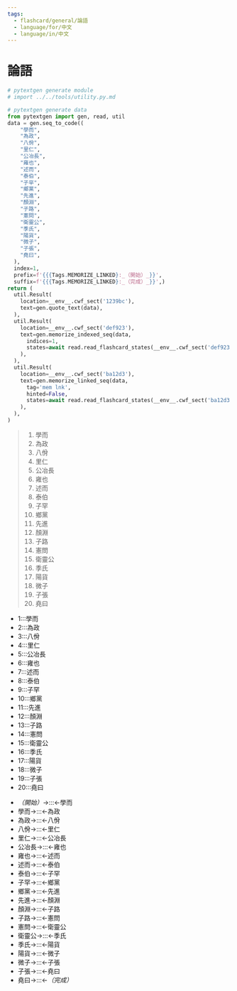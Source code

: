 ```yaml
---
tags:
  - flashcard/general/論語
  - language/for/中文
  - language/in/中文
---
```


# 論語

```Python
# pytextgen generate module
# import ../../tools/utility.py.md
```

```Python
# pytextgen generate data
from pytextgen import gen, read, util
data = gen.seq_to_code((
    "學而",
    "為政",
    "八佾",
    "里仁",
    "公冶長",
    "雍也",
    "述而",
    "泰伯",
    "子罕",
    "鄉黨",
    "先進",
    "顏淵",
    "子路",
    "憲問",
    "衛靈公",
    "季氏",
    "陽貨",
    "微子",
    "子張",
    "堯曰",
  ),
  index=1,
  prefix=f'{{{Tags.MEMORIZE_LINKED}:_（開始）_}}',
  suffix=f'{{{Tags.MEMORIZE_LINKED}:_（完成）_}}',)
return (
  util.Result(
    location=__env__.cwf_sect('1239bc'),
    text=gen.quote_text(data),
  ),
  util.Result(
    location=__env__.cwf_sect('def923'),
    text=gen.memorize_indexed_seq(data,
      indices=1,
      states=await read.read_flashcard_states(__env__.cwf_sect('def923')),
    ),
  ),
  util.Result(
    location=__env__.cwf_sect('ba12d3'),
    text=gen.memorize_linked_seq(data,
      tag='mem lnk',
      hinted=False,
      states=await read.read_flashcard_states(__env__.cwf_sect('ba12d3')),
    ),
  ),
)
```

<!--pytextgen generate section="1239bc"--><!-- The following content is generated at 2023-02-28T01:10:10.078654+08:00. Any edits will be overridden! -->

> 1. 學而
> 2. 為政
> 3. 八佾
> 4. 里仁
> 5. 公冶長
> 6. 雍也
> 7. 述而
> 8. 泰伯
> 9. 子罕
> 10. 鄉黨
> 11. 先進
> 12. 顏淵
> 13. 子路
> 14. 憲問
> 15. 衛靈公
> 16. 季氏
> 17. 陽貨
> 18. 微子
> 19. 子張
> 20. 堯曰

<!--/pytextgen-->

<!--pytextgen generate section="def923"--><!-- The following content is generated at 2024-01-04T20:17:52.933707+08:00. Any edits will be overridden! -->

- 1:::學而 <!--SR:!2025-03-23,548,310!2027-08-04,1250,350-->
- 2:::為政 <!--SR:!2026-08-03,890,330!2027-07-30,1246,350-->
- 3:::八佾 <!--SR:!2024-08-03,316,250!2024-08-15,374,290-->
- 4:::里仁 <!--SR:!2025-02-16,520,310!2027-04-03,1068,330-->
- 5:::公冶長 <!--SR:!2025-09-01,639,317!2024-10-14,338,257-->
- 6:::雍也 <!--SR:!2027-01-04,900,278!2024-11-30,435,298-->
- 7:::述而 <!--SR:!2024-11-05,214,230!2025-01-31,455,298-->
- 8:::泰伯 <!--SR:!2026-05-17,752,277!2027-01-06,1010,337-->
- 9:::子罕 <!--SR:!2024-09-07,141,218!2026-05-17,713,258-->
- 10:::鄉黨 <!--SR:!2026-11-05,860,277!2026-01-04,779,337-->
- 11:::先進 <!--SR:!2024-12-26,379,257!2025-06-06,381,277-->
- 12:::顏淵 <!--SR:!2027-05-06,1098,337!2026-11-04,1011,337-->
- 13:::子路 <!--SR:!2025-01-03,158,230!2026-08-13,885,290-->
- 14:::憲問 <!--SR:!2024-12-04,425,298!2026-04-01,774,278-->
- 15:::衛靈公 <!--SR:!2026-02-20,577,278!2025-08-04,640,318-->
- 16:::季氏 <!--SR:!2024-08-02,6,130!2024-08-27,115,178-->
- 17:::陽貨 <!--SR:!2024-08-02,167,198!2024-09-17,136,258-->
- 18:::微子 <!--SR:!2024-10-13,91,150!2025-04-18,300,237-->
- 19:::子張 <!--SR:!2024-10-21,142,210!2025-08-02,501,270-->
- 20:::堯曰 <!--SR:!2024-12-26,447,297!2026-03-04,831,337-->

<!--/pytextgen-->

<!--pytextgen generate section="ba12d3"--><!-- The following content is generated at 2024-01-04T20:17:52.910705+08:00. Any edits will be overridden! -->

- _（開始）_→:::←學而 <!--SR:!2025-04-03,566,330!2027-06-13,1209,350-->
- 學而→:::←為政 <!--SR:!2026-05-06,721,290!2025-08-12,408,310-->
- 為政→:::←八佾 <!--SR:!2025-06-18,542,270!2024-08-16,151,230-->
- 八佾→:::←里仁 <!--SR:!2024-10-05,386,297!2024-11-13,125,237-->
- 里仁→:::←公冶長 <!--SR:!2026-05-27,755,278!2025-01-21,445,318-->
- 公冶長→:::←雍也 <!--SR:!2027-01-04,899,277!2024-10-13,144,257-->
- 雍也→:::←述而 <!--SR:!2024-11-09,172,237!2024-08-12,36,150-->
- 述而→:::←泰伯 <!--SR:!2024-10-09,420,297!2026-05-22,752,277-->
- 泰伯→:::←子罕 <!--SR:!2025-02-23,443,258!2024-08-11,75,218-->
- 子罕→:::←鄉黨 <!--SR:!2024-08-08,12,130!2024-08-23,25,130-->
- 鄉黨→:::←先進 <!--SR:!2025-02-24,479,298!2024-08-30,54,238-->
- 先進→:::←顏淵 <!--SR:!2025-10-06,697,318!2024-08-14,185,238-->
- 顏淵→:::←子路 <!--SR:!2026-10-31,858,277!2024-12-14,160,277-->
- 子路→:::←憲問 <!--SR:!2025-02-17,355,258!2025-10-02,432,238-->
- 憲問→:::←衛靈公 <!--SR:!2025-09-18,542,277!2025-01-22,352,237-->
- 衛靈公→:::←季氏 <!--SR:!2025-01-14,417,258!2024-11-17,311,218-->
- 季氏→:::←陽貨 <!--SR:!2025-08-31,534,257!2025-06-09,498,257-->
- 陽貨→:::←微子 <!--SR:!2025-03-04,448,258!2024-10-04,157,218-->
- 微子→:::←子張 <!--SR:!2024-09-09,135,257!2025-02-05,314,297-->
- 子張→:::←堯曰 <!--SR:!2024-08-08,47,190!2024-08-21,292,250-->
- 堯曰→:::←_（完成）_ <!--SR:!2027-04-08,1072,330!2024-11-20,163,270-->

<!--/pytextgen-->
